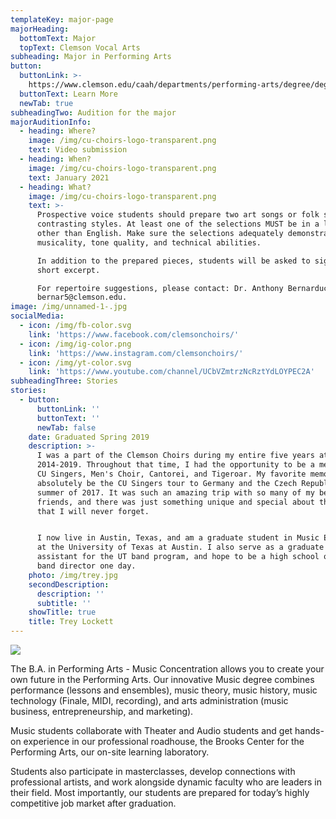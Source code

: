 ```yaml
---
templateKey: major-page
majorHeading:
  bottomText: Major
  topText: Clemson Vocal Arts
subheading: Major in Performing Arts
button:
  buttonLink: >-
    https://www.clemson.edu/caah/departments/performing-arts/degree/degree/Music/index.html
  buttonText: Learn More
  newTab: true
subheadingTwo: Audition for the major
majorAuditionInfo:
  - heading: Where?
    image: /img/cu-choirs-logo-transparent.png
    text: Video submission
  - heading: When?
    image: /img/cu-choirs-logo-transparent.png
    text: January 2021
  - heading: What?
    image: /img/cu-choirs-logo-transparent.png
    text: >-
      Prospective voice students should prepare two art songs or folk songs of
      contrasting styles. At least one of the selections MUST be in a language
      other than English. Make sure the selections adequately demonstrate
      musicality, tone quality, and technical abilities.

      In addition to the prepared pieces, students will be asked to sight read a
      short excerpt.

      For repertoire suggestions, please contact: Dr. Anthony Bernarducci at
      bernar5@clemson.edu.
image: /img/unnamed-1-.jpg
socialMedia:
  - icon: /img/fb-color.svg
    link: 'https://www.facebook.com/clemsonchoirs/'
  - icon: /img/ig-color.png
    link: 'https://www.instagram.com/clemsonchoirs/'
  - icon: /img/yt-color.svg
    link: 'https://www.youtube.com/channel/UCbVZmtrzNcRztYdLOYPEC2A'
subheadingThree: Stories
stories:
  - button:
      buttonLink: ''
      buttonText: ''
      newTab: false
    date: Graduated Spring 2019
    description: >-
      I was a part of the Clemson Choirs during my entire five years at Clemson,
      2014-2019. Throughout that time, I had the opportunity to be a member of
      CU Singers, Men's Choir, Cantorei, and Tigeroar. My favorite memory would
      absolutely be the CU Singers tour to Germany and the Czech Republic in the
      summer of 2017. It was such an amazing trip with so many of my best
      friends, and there was just something unique and special about that trip
      that I will never forget.


      I now live in Austin, Texas, and am a graduate student in Music Education
      at the University of Texas at Austin. I also serve as a graduate teaching
      assistant for the UT band program, and hope to be a high school or college
      band director one day.
    photo: /img/trey.jpg
    secondDescription:
      description: ''
      subtitle: ''
    showTitle: true
    title: Trey Lockett
---
```

![](/img/lisa-odom_050crop.jpg)

The B.A. in Performing Arts - Music Concentration allows you to create your own future in the Performing Arts. Our innovative Music degree combines performance (lessons and ensembles), music theory, music history, music technology (Finale, MIDI, recording), and arts administration (music business, entrepreneurship, and marketing).

Music students collaborate with Theater and Audio students and get hands-on experience in our professional roadhouse, the Brooks Center for the Performing Arts, our on-site learning laboratory.

Students also participate in masterclasses, develop connections with professional artists, and work alongside dynamic faculty who are leaders in their field. Most importantly, our students are prepared for today’s highly competitive job market after graduation.
